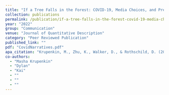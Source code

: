 ```yaml
---
title: "If a Tree Falls in the Forest: COVID-19, Media Choices, and Presidential Agenda Setting"
collection: publications
permalink: /publication/if-a-tree-falls-in-the-forest-covid-19-media-choices-and-presidential-agenda-set
year: "2022"
group: "Communication"
venue: "Journal of Quantitative Description"
category: "Peer Reviewed Publication"
published_link: ""
pdf: "CovidNarratives.pdf"
apa_citation: "Krupenkin, M., Zhu, K., Walker, D., & Rothschild, D. (2022). If a Tree Falls in the Forest: Presidential Press Conferences and Early Media Narratives about the COVID-19 Crisis. Journal of Quantitative Description: Digital Media, 2. https://doi.org/10.51685/jqd.2022.011"
co-authors:
  - "Masha Krupenkin"
  - "Dylan"
  - "Kai"
  - ""
  - ""
  - ""
---
```

